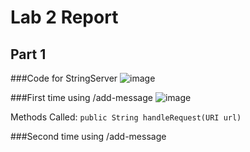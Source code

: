 # Lab 2 Report
## Part 1

###Code for StringServer
![image](https://user-images.githubusercontent.com/73510375/234178170-d5fa4779-0cb2-4482-a9c1-2f5979e0bb13.png)

###First time using /add-message
![image](https://user-images.githubusercontent.com/73510375/234178145-94334cf2-d021-43a2-b475-f46de1e987b4.png)

Methods Called: `public String handleRequest(URI url)`

###Second time using /add-message
